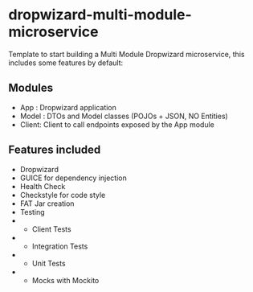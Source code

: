 # dropwizard-multi-module-microservice
Template to start building a Multi Module Dropwizard microservice, this includes some features by default:

## Modules

- App : Dropwizard application
- Model : DTOs and Model classes (POJOs + JSON, NO Entities)
- Client: Client to call endpoints exposed by the App module

## Features included

- Dropwizard
- GUICE for dependency injection
- Health Check
- Checkstyle for code style
- FAT Jar creation
- Testing
- - Client Tests
- - Integration Tests
- - Unit Tests
- - Mocks with Mockito